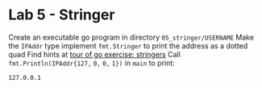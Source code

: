 # Lab 5 - Stringer

Create an executable go program in directory `05_stringer/USERNAME`
Make the `IPAddr` type implement `fmt.Stringer` to print the address as a dotted quad
Find hints at [tour of go exercise: stringers](https://tour.golang.org/methods/18)
Call `fmt.Println(IPAddr{127,` `0,` `0,` `1})` in `main` to print:

```
127.0.0.1
```